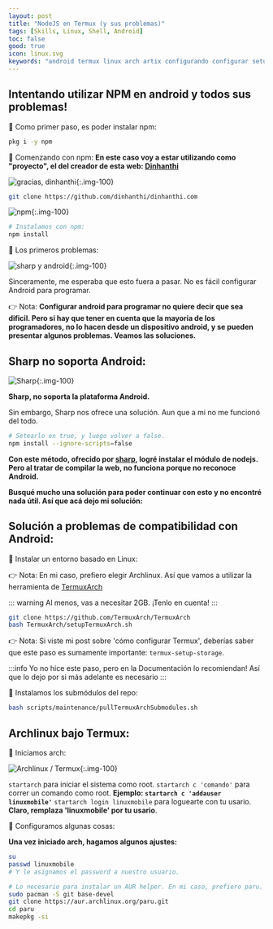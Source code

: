 ```yaml
---
layout: post
title: "NodeJS en Termux (y sus problemas)"
tags: [Skills, Linux, Shell, Android]
toc: false
good: true
icon: linux.svg
keywords: "android termux linux arch artix configurando configurar setup programar programming hub fullstack developer learning how to ide IDE myTermux ohmyzsh zsh bat cat cava ncmpcpp mpd mpc mpv firefox develop developing programando tablet samsung xiaomi tab galaxy nodejs npm nvm"
---
```


## Intentando utilizar NPM en android y todos sus problemas!

<div class="p-list">

🔅 Como primer paso, es poder instalar npm:

~~~ bash
pkg i -y npm
~~~


🔅 Comenzando con npm:
__En este caso voy a estar utilizando como "proyecto", el del creador de esta web: [Dinhanthi](https://dinhanhthi.com/)__

![gracias, dinhanthi](https://i.imgur.com/VwQj4S9.png){:.img-100}

~~~ bash
git clone https://github.com/dinhanthi/dinhanthi.com
~~~

![npm](https://i.imgur.com/Z7UJI5O.png){:.img-100}

~~~ bash
# Instalamos con npm:
npm install
~~~

🔅 Los primeros problemas:

![sharp y android](https://i.imgur.com/1clXnIP.png){:.img-100}

<a>Sinceramente, me esperaba que esto fuera a pasar. No es fácil configurar Android para programar.</a>

👉 Nota: <strong>Configurar android para programar no quiere decir que sea dificil. Pero si hay que tener en cuenta que la mayoría de los programadores, no lo hacen desde un dispositivo android, y se pueden presentar algunos problemas. Veamos las soluciones.</strong>
</div>

## Sharp no soporta Android:

<div class="p-list">

![Sharp](https://i.imgur.com/E3DExxc.png){:.img-100}

__Sharp, no soporta la plataforma Android.__

Sin embargo, Sharp nos ofrece una solución. <a>Aun que a mi no me funcionó del todo.</a>

~~~ bash
# Setearlo en true, y luego volver a false.
npm install --ignore-scripts=false
~~~

__Con este método, ofrecido por [sharp](https://sharp.pixelplumbing.com/install), logré instalar el módulo de nodejs. Pero al tratar de compilar la web, no funciona porque no reconoce Android.__

<strong>Busqué mucho una solución para poder continuar con esto y no encontré nada útil. Así que acá dejo mi solución:</strong>

## Solución a problemas de compatibilidad con Android:

🔅 Instalar un entorno basado en Linux:

👉 Nota: En mi caso, prefiero elegir Archlinux. Así que vamos a utilizar la herramienta de [TermuxArch](https://github.com/TermuxArch/TermuxArch)

::: warning
Al menos, vas a necesitar 2GB. ¡Tenlo en cuenta!
:::

~~~ bash
git clone https://github.com/TermuxArch/TermuxArch
bash TermuxArch/setupTermuxArch.sh
~~~

👉 Nota: Si viste mi post sobre 'cómo configurar Termux', deberías saber que este paso es sumamente importante: `termux-setup-storage`.


:::info
Yo no hice este paso, pero en la Documentación lo recomiendan! Así que lo dejo por si más adelante es necesario
:::

🔅 Instalamos los submódulos del repo:

~~~ bash
bash scripts/maintenance/pullTermuxArchSubmodules.sh
~~~
</div>

## Archlinux bajo Termux:

🔅 Iniciamos arch:

![Archlinux / Termux](https://i.imgur.com/kJsmTvf.png){:.img-100}

`startarch` para iniciar el sistema como root. 
`startarch c 'comando'` para correr un comando como root. __Ejemplo: `startarch c 'addauser linuxmobile'`__
`startarch login linuxmobile` para loguearte con tu usario. __Claro, remplaza 'linuxmobile' por tu usario__.

🔅 Configuramos algunas cosas:

__Una vez iniciado arch, hagamos algunos ajustes:__

~~~ bash
su
passwd linuxmobile
# Y le asignamos el password a nuestro usuario.
~~~

~~~ bash
# Lo necesario para instalar un AUR helper. En mi caso, prefiero paru.
sudo pacman -S git base-devel
git clone https://aur.archlinux.org/paru.git
cd paru
makepkg -si
~~~